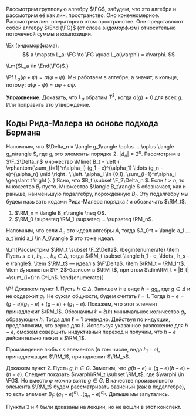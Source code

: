 Рассмотрим групповую алгебру $\FG$, забудем, что это алгебра и 
рассмотрим её как лин. пространство. Оно конечномерное. Рассмотрим лин. 
операторы в этом пространстве. Они представляют собой алгебру $\End 
(\FG)$ (от слова _эндоморфизм_) относительно поточечной суммы и композиции.

\Ex (эндоморфизма).
$$
    a \mapsto L_a: \FG \to \FG \quad L_a(\varphi) = a\varphi.
$$

\Lm{$L_a \in \End(\FG)$.}

\Pf $L_a(\varphi + \psi) = a(\varphi + \psi)$. Мы работаем в алгебре, а значит, в кольце, потому: $a(\varphi + \psi) = a\varphi + a\psi.$

**Упражнение.** Доказать, что $L_a$ обратим $T^3$, когда $a(g)\neq 0$ для всех
$g$. Или поправить это утверждение.

## Коды Рида-Малера на основе подхода Бермана

Напомним, что $\Delta_n = \langle g_1\rangle  \oplus ... \oplus \langle g_n\rangle $, где $g_i$ это элементы порядка 2.
$|\Delta_n| = 2^n$. Рассмотрим в $\F_2\Delta_n$ множество
\Mline{
    B_t = \left \{ \vphantom{\sum_{i=1}^n\alpha_i}
			(g_1 - e)^{\alpha_1} \ldots (g_n - e)^{\alpha_n}
            \mid \right . \\ \left.
            \alpha_i \in \{0,1\}, 
            \sum_{i=1}^n\alpha_i \geqslant t \right \}.
}
Ясно, что $B_t \subset \F_2\Delta_n $. Если $t > n$, то множество $B_t$
пусто. Множество $\langle B_t\rangle $ обозначает, как и раньше, наименьшую подалгебру,
порождённую $B_t$. Эту подалгебру мы будем называть кодами Рида-Малера порядка
$t$ и обозначать $\RM_t$.

1. $\RM_n = \langle B_n\rangle  \neq O$.
2. $\RM_0 \supseteq \RM_1 \supseteq ... \supseteq \RM_n$.

Напомним, что если $A_0$ это идеал алгебры $A$, тогда
$A_0^t = \langle a_1 ... a_t \mid a_i \in A_0\rangle $ это тоже идеал.

\Lm{Рассмотрим $\RM_t \subset \F_2\Delta$.
\begin{enumerate}
    \item Пусть $s \geqslant t$, $h_1, \ldots , h_s \in \Delta$, тогда
		$\RM_t \subset \langle h_1 - e, \ldots , h_s - e \rangle$.
    \item $\RM_t$ — идеал в $\F\Delta$.
    \item $\RM_t = \RM_1^t$.
    \item $B_t$ является $\F_2$-базисом в $\RM_t$, при этом 
    $\dim\RM_t = |B_t| =\sum_{i=t}^n C^i_n$.
\end{enumerate}}

\Pf Докажем пункт 1. Пусть $h \in \Delta$. Запишем $h$ в виде $h = gg_i$, где 
$g \in \Delta$ и не содержит $g_i$. Не сужая общности, будем считать $i=1$.
Тогда $h - e = (g - e)(g_1 - e) + (g - e) + (g_1 - e)$. Покажем, что этот элемент
принадлежит $\RM_1$. Обозначим $\ell=\ell(h)$ минимальное количество $g_j$, 
образующих $h$. Тогда для $\ell=1$ очевидно. Действуя по индукции, предположим, что
верно для $\ell$. Используя указанное разложение для $h - e$, сможем совершить индуктивный переход и получим, что $h - e$ дейсвительно лежит в $\RM_1$.

Произведение любых $s$ элементов (в том числе, вида $h_i - e$), 
принадлежащих $\RM_1$, принадлежит $\RM_s$. 

Докажем пункт 2. Пусть $g, h \in G$. Заметим, что $g(h - e) = (g - e)(h - e) +
(h - e)$. Следует показать $\varphi\RM_t \subset \RM_t$, где $\varphi \in \FG$. 
Но вместо $\varphi$ можно взять $g \in G$. В качестве произвольного элемента
$\RM_t$ будем рассматривать базисный (как в подалгебре), то есть элемент $B_t$:
$(g_1 - e)^{\alpha_1} ... (g_n - e)^{\alpha_n}$. Дальше мы запутались.

Пункты 3 и 4 были доказаны на лекции, но не вошли в этот конспект.
